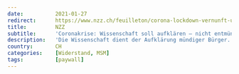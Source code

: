 ```yaml
---
date:          2021-01-27
redirect:      https://www.nzz.ch/feuilleton/corona-lockdown-vernunft-und-politik-was-genau-lehrt-uns-die-wissenschaft-ld.1598398
title:         NZZ
subtitle:      'Coronakrise: Wissenschaft soll aufklären – nicht entmündigen!'
description:   'Die Wissenschaft dient der Aufklärung mündiger Bürger. Wer sich ihrer bedient, um anderen vorzuschreiben, was sie tun oder lassen sollen, missbraucht sie. Höchste Zeit, der wissenschaftlich verschuldeten Unmündigkeit dieser Tage entgegenzutreten. Ein Debattenbeitrag.'
country:       CH
categories:    [Widerstand, MSM]
tags:          [paywall]
---
```

